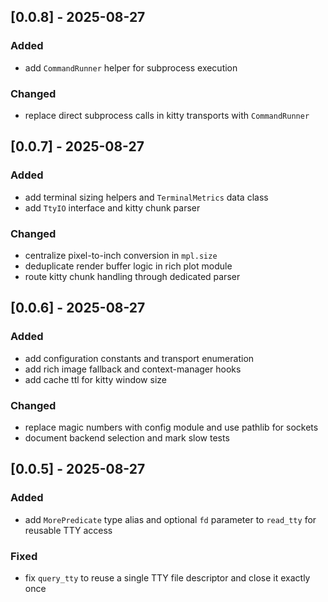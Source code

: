 ## [0.0.8] - 2025-08-27

### Added
- add `CommandRunner` helper for subprocess execution

### Changed
- replace direct subprocess calls in kitty transports with `CommandRunner`

## [0.0.7] - 2025-08-27

### Added
- add terminal sizing helpers and `TerminalMetrics` data class
- add `TtyIO` interface and kitty chunk parser

### Changed
- centralize pixel-to-inch conversion in `mpl.size`
- deduplicate render buffer logic in rich plot module
- route kitty chunk handling through dedicated parser

## [0.0.6] - 2025-08-27

### Added
- add configuration constants and transport enumeration
- add rich image fallback and context-manager hooks
- add cache ttl for kitty window size

### Changed
- replace magic numbers with config module and use pathlib for sockets
- document backend selection and mark slow tests

## [0.0.5] - 2025-08-27

### Added
- add `MorePredicate` type alias and optional `fd` parameter to `read_tty` for reusable TTY access

### Fixed
- fix `query_tty` to reuse a single TTY file descriptor and close it exactly once

